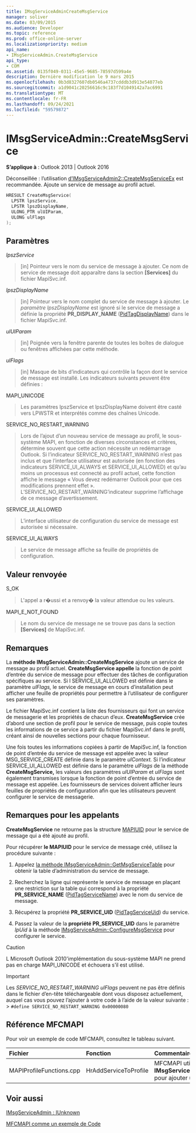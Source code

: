 ```yaml
---
title: IMsgServiceAdminCreateMsgService
manager: soliver
ms.date: 03/09/2015
ms.audience: Developer
ms.topic: reference
ms.prod: office-online-server
ms.localizationpriority: medium
api_name:
- IMsgServiceAdmin.CreateMsgService
api_type:
- COM
ms.assetid: 0135f049-0311-45e5-9685-78597d599a4e
description: Dernière modification le 9 mars 2015
ms.openlocfilehash: 0b3d8327607db0546a4737cdddb3d913e54077eb
ms.sourcegitcommit: a1d9041c20256616c9c183f7d1049142a7ac6991
ms.translationtype: MT
ms.contentlocale: fr-FR
ms.lasthandoff: 09/24/2021
ms.locfileid: "59579872"
---
```

# <a name="imsgserviceadmincreatemsgservice"></a>IMsgServiceAdmin::CreateMsgService

  
  
**S’applique à** : Outlook 2013 | Outlook 2016 
  
Déconseillée : l’utilisation [d’IMsgServiceAdmin2::CreateMsgServiceEx](imsgserviceadmin2-createmsgserviceex.md) est recommandée. Ajoute un service de message au profil actuel. 
  
```cpp
HRESULT CreateMsgService(
  LPSTR lpszService,
  LPSTR lpszDisplayName,
  ULONG_PTR ulUIParam,
  ULONG ulFlags    
);
```

## <a name="parameters"></a>Paramètres

 _lpszService_
  
> [in] Pointeur vers le nom du service de message à ajouter. Ce nom de service de message doit apparaître dans la section **[Services]** du fichier MapiSvc.inf. 
    
 _lpszDisplayName_
  
> [in] Pointeur vers le nom complet du service de message à ajouter. Le  _paramètre lpszDisplayName_ est ignoré si le service de message a définie la propriété **PR_DISPLAY_NAME** ([PidTagDisplayName](pidtagdisplayname-canonical-property.md)) dans le fichier MapiSvc.inf.
    
 _ulUIParam_
  
> [in] Poignée vers la fenêtre parente de toutes les boîtes de dialogue ou fenêtres affichées par cette méthode.
    
 _ulFlags_
  
> [in] Masque de bits d’indicateurs qui contrôle la façon dont le service de message est installé. Les indicateurs suivants peuvent être définies :
    
MAPI_UNICODE
  
> Les paramètres lpszService et lpszDisplayName doivent être casté vers LPWSTR et interprétés comme des chaînes Unicode.
    
SERVICE_NO_RESTART_WARNING
  
> Lors de l’ajout d’un nouveau service de message au profil, le sous-système MAPI, en fonction de diverses circonstances et critères, détermine souvent que cette action nécessite un redémarrage Outlook. Si l’indicateur SERVICE_NO_RESTART_WARNING n’est pas inclus et que l’interface utilisateur est autorisée (en fonction des indicateurs SERVICE_UI_ALWAYS et SERVICE_UI_ALLOWED) et qu’au moins un processus est connecté au profil actuel, cette fonction affiche le message « Vous devez redémarrer Outlook pour que ces modifications prennent effet ». L’SERVICE_NO_RESTART_WARNING’indicateur supprime l’affichage de ce message d’avertissement.
    
SERVICE_UI_ALLOWED
  
> L’interface utilisateur de configuration du service de message est autorisée si nécessaire.
    
SERVICE_UI_ALWAYS 
  
> Le service de message affiche sa feuille de propriétés de configuration.
    
## <a name="return-value"></a>Valeur renvoyée

S_OK 
  
> L'appel a r�ussi et a renvoy� la valeur attendue ou les valeurs.
    
MAPI_E_NOT_FOUND 
  
> Le nom du service de message ne se trouve pas dans la section **[Services]** de MapiSvc.inf. 
    
## <a name="remarks"></a>Remarques

La **méthode IMsgServiceAdmin::CreateMsgService** ajoute un service de message au profil actuel. **CreateMsgService appelle** la fonction de point d’entrée du service de message pour effectuer des tâches de configuration spécifiques au service. Si l SERVICE_UI_ALLOWED est définie dans le paramètre  _ulFlags,_ le service de message en cours d’installation peut afficher une feuille de propriétés pour permettre à l’utilisateur de configurer ses paramètres. 
  
Le fichier MapiSvc.inf contient la liste des fournisseurs qui font un service de messagerie et les propriétés de chacun d’eux. **CreateMsgService** crée d’abord une section de profil pour le service de message, puis copie toutes les informations de ce service à partir du fichier MapiSvc.inf dans le profil, créant ainsi de nouvelles sections pour chaque fournisseur. 
  
Une fois toutes les informations copiées à partir de MapiSvc.inf, la fonction de point d’entrée du service de message est appelée avec la valeur MSG_SERVICE_CREATE définie dans le paramètre _ulContext._ Si l’indicateur SERVICE_UI_ALLOWED est définie dans le paramètre _ulFlags_ de la méthode **CreateMsgService,** les valeurs des paramètres _ulUIParam_ et _ulFlags_ sont également transmises lorsque la fonction de point d’entrée du service de message est appelée. Les fournisseurs de services doivent afficher leurs feuilles de propriétés de configuration afin que les utilisateurs peuvent configurer le service de messagerie. 
  
## <a name="notes-to-callers"></a>Remarques pour les appelants

 **CreateMsgService** ne retourne pas la structure [MAPIUID](mapiuid.md) pour le service de message qui a été ajouté au profil. 
  
Pour récupérer **le MAPIUID** pour le service de message créé, utilisez la procédure suivante : 
  
1. Appelez [la méthode IMsgServiceAdmin::GetMsgServiceTable](imsgserviceadmin-getmsgservicetable.md) pour obtenir la table d’administration du service de message. 
    
2. Recherchez la ligne qui représente le service de message en plaçant une restriction sur la table qui correspond à la propriété **PR_SERVICE_NAME** ([PidTagServiceName](pidtagservicename-canonical-property.md)) avec le nom du service de message. 
    
3. Récupérez la propriété **PR_SERVICE_UID** ([PidTagServiceUid](pidtagserviceuid-canonical-property.md)) du service. 
    
4. Passez la valeur de la **propriété PR_SERVICE_UID** dans le paramètre  _lpUid_ à la méthode [IMsgServiceAdmin::ConfigureMsgService](imsgserviceadmin-configuremsgservice.md) pour configurer le service. 
    
> [!CAUTION]
> L Microsoft Outlook 2010'implémentation du sous-système MAPI ne prend pas en charge MAPI_UNICODE et échouera s’il est utilisé. 
  
> [!IMPORTANT]
> Les  _SERVICE_NO_RESTART_WARNING ulFlags_ peuvent ne pas être définis dans le fichier d’en-tête téléchargeable dont vous disposez actuellement, auquel cas vous pouvez l’ajouter à votre code à l’aide de la valeur suivante : >  `#define SERVICE_NO_RESTART_WARNING 0x00000080`
  
## <a name="mfcmapi-reference"></a>Référence MFCMAPI

Pour voir un exemple de code MFCMAPI, consultez le tableau suivant.
  
|**Fichier**|**Fonction**|**Commentaire**|
|:-----|:-----|:-----|
|MAPIProfileFunctions.cpp  <br/> |HrAddServiceToProfile  <br/> |MFCMAPI utilise la méthode **IMsgServiceAdmin::CreateMsgService** pour ajouter un service à un profil.  <br/> |
   
## <a name="see-also"></a>Voir aussi



[IMsgServiceAdmin : IUnknown](imsgserviceadminiunknown.md)


[MFCMAPI comme un exemple de Code](mfcmapi-as-a-code-sample.md)

